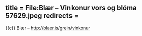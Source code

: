 title = File:Blær – Vinkonur vors og blóma 57629.jpeg
redirects =
---

{{c}} Blær – http://blaer.is/grein/vinkonur